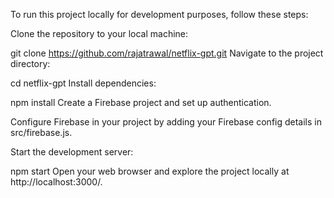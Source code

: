 To run this project locally for development purposes, follow these steps:

Clone the repository to your local machine:

git clone https://github.com/rajatrawal/netflix-gpt.git
Navigate to the project directory:

cd netflix-gpt
Install dependencies:

npm install
Create a Firebase project and set up authentication.

Configure Firebase in your project by adding your Firebase config details in src/firebase.js.

Start the development server:

npm start
Open your web browser and explore the project locally at http://localhost:3000/.
